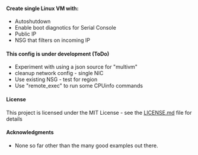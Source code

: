 #### Create single Linux VM with:

* Autoshutdown
* Enable boot diagnotics for Serial Console
* Public IP
* NSG that filters on incoming IP

#### This config is under development (ToDo)

* Experiment with using a json source for "multivm"
* cleanup network config - single NIC
* Use existing NSG - test for region
* Use "remote_exec" to run some CPUinfo commands

#### License

This project is licensed under the MIT License - see the [LICENSE.md](..\..\LICENSE.md) file for details

#### Acknowledgments

* None so far other than the many good examples out there.
